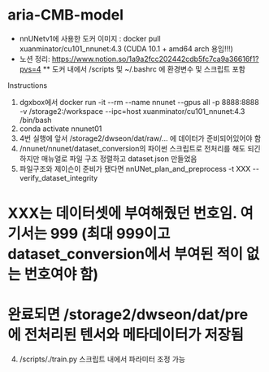 # aria-CMB-model
* nnUNetv1에 사용한 도커 이미지 : docker pull xuanminator/cu101_nnunet:4.3 (CUDA 10.1 + amd64 arch 용임!!!)
* 노션 정리: https://www.notion.so/1a9a2fcc202442cdb5fc7ca9a36616f1?pvs=4
** 도커 내에서 /scripts 및 ~/.bashrc 에 환경변수 및 스크립트 포함

Instructions
1. dgxbox에서
  docker run -it --rm --name nnunet --gpus all -p 8888:8888 -v /storage2:/workspace --ipc=host   xuanminator/cu101_nnunet:4.3 /bin/bash
2. conda activate nnunet01
3. 4번 실행에 앞서 /storage2/dwseon/dat/raw/... 에 데이터가 준비되어있어야 함
4. /nnunet/nnunet/dataset_conversion의 파이썬 스크립트로 전처리를 해도 되긴 하지만 매뉴얼로 파일 구조 정렬하고 dataset.json 만들었음
5. 파일구조와 제이슨이 준비가 됐다면
  nnUNet_plan_and_preprocess -t XXX --verify_dataset_integrity
  # XXX는 데이터셋에 부여해줬던 번호임. 여기서는 999 (최대 999이고 dataset_conversion에서 부여된 적이 없는 번호여야 함)
  # 완료되면 /storage2/dwseon/dat/pre 에 전처리된 텐서와 메타데이터가 저장됨
4. /scripts/./train.py
   스크립트 내에서 파라미터 조정 가능

